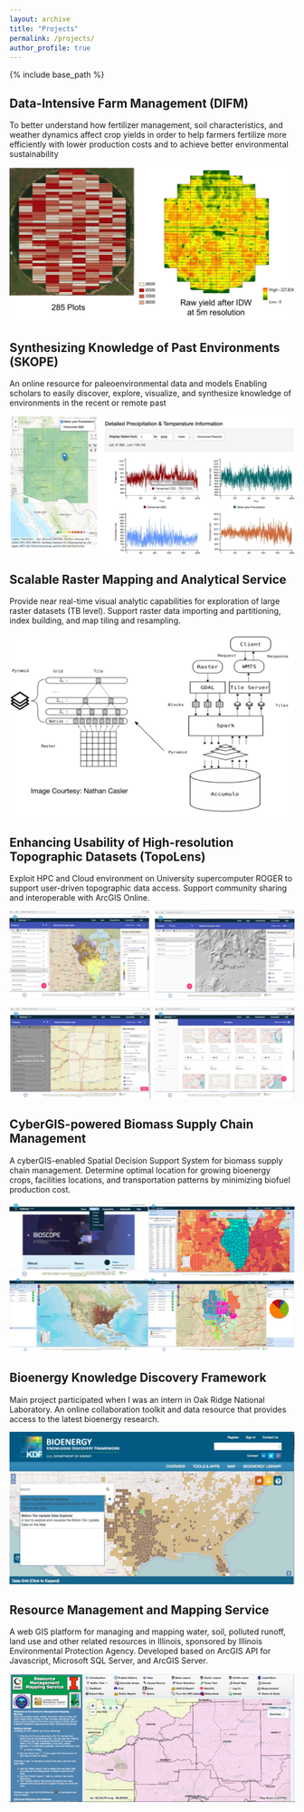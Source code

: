 ```yaml
---
layout: archive
title: "Projects"
permalink: /projects/
author_profile: true
---
```

{% include base_path %}

Data-Intensive Farm Management (DIFM)
------
To better understand how fertilizer management, soil characteristics, and weather dynamics affect crop yields in order to help farmers fertilize more efficiently with lower production costs and to achieve better environmental sustainability

![alt text](../images/DIFM.jpg)

Synthesizing Knowledge of Past Environments (SKOPE)
------
An online resource for paleoenvironmental data and models
Enabling scholars to easily discover, explore, visualize, and synthesize knowledge of environments in the recent or remote past

![alt text](../images/skope.png)

Scalable Raster Mapping and Analytical Service 
------
Provide near real-time visual analytic capabilities for exploration of large raster datasets (TB level).
Support raster data importing and partitioning, index building, and map tiling and resampling.

![alt text](../images/bigraster.png)

Enhancing Usability of High-resolution Topographic Datasets (TopoLens) 
------
Exploit HPC and Cloud environment on University supercomputer ROGER to support user-driven topographic data access.
Support community sharing and interoperable with ArcGIS Online.

![alt text](../images/topolens.jpg)

CyberGIS-powered Biomass Supply Chain Management
------
A cyberGIS-enabled Spatial Decision Support System for biomass supply chain management.
Determine optimal location for growing bioenergy crops, facilities locations, and transportation patterns by minimizing 
biofuel production cost.

![alt text](../images/bioscope.png)

Bioenergy Knowledge Discovery Framework
------
Main project participated when I was an intern in Oak Ridge National Laboratory.
An online collaboration toolkit and data resource that provides access to the latest bioenergy research.

![alt text](../images/bioenergykdf.png)

Resource Management and Mapping Service
------
A web GIS platform for managing and mapping water, soil, polluted runoff, land use and other related resources in 
Illinois,  sponsored by Illinois Environmental Protection Agency.
Developed based on ArcGIS API for Javascript, Microsoft SQL Server, and ArcGIS Server.

![alt text](../images/rmms.png)